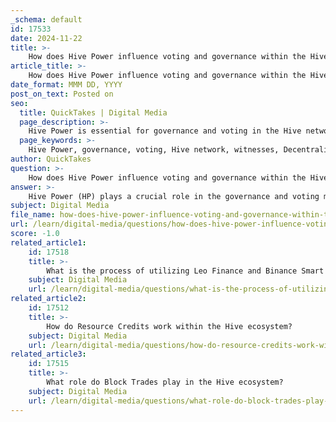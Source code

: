 ```yaml
---
_schema: default
id: 17533
date: 2024-11-22
title: >-
    How does Hive Power influence voting and governance within the Hive network?
article_title: >-
    How does Hive Power influence voting and governance within the Hive network?
date_format: MMM DD, YYYY
post_on_text: Posted on
seo:
  title: QuickTakes | Digital Media
  page_description: >-
    Hive Power is essential for governance and voting in the Hive network, influencing decision-making, enabling participation in elections and funding proposals, and ensuring security against governance attacks.
  page_keywords: >-
    Hive Power, governance, voting, Hive network, witnesses, Decentralized Hive Fund, staking, Delegated Proof of Stake, security, governance attacks, delegation, community participation
author: QuickTakes
question: >-
    How does Hive Power influence voting and governance within the Hive network?
answer: >-
    Hive Power (HP) plays a crucial role in the governance and voting mechanisms within the Hive network. It represents the amount of influence a user has in decision-making processes and the ability to participate in the network's governance. Here are the key aspects of how Hive Power influences voting and governance:\n\n1. **Governance Participation**: Holding Hive Power allows users to engage in the governance of the Hive blockchain. This includes voting for witnesses, who are responsible for validating transactions and maintaining the network, as well as voting on proposals for funding from the Decentralized Hive Fund (DHF). The more Hive Power a user has, the greater their influence in these decisions.\n\n2. **Staking and Powering Up**: Users can convert their HIVE tokens into Hive Power by "powering up" their holdings. This process not only increases their voting power but also allows them to earn rewards for curating content and passive interest from inflation. The act of staking HIVE to gain HP is essential for those who wish to have a significant say in the governance of the network.\n\n3. **Weighted Voting System**: The voting power in the Hive network is weighted based on the amount of Hive Power a user holds. This means that users with more HP have a larger say in governance decisions, which aligns with the principles of a Delegated Proof of Stake (DPoS) consensus mechanism. This system contrasts with traditional proof-of-work models, where voting rights are often tied to mining power rather than user engagement.\n\n4. **Protection Against Governance Attacks**: To enhance the security of its governance model, Hive has implemented a 30-day vesting period for new stakes and power-ups. This means that newly acquired Hive Power cannot be used for voting immediately, which helps prevent sudden governance attacks and ensures that only committed stakeholders can influence decisions.\n\n5. **Delegation of Hive Power**: Users can delegate their Hive Power to others, which can significantly impact governance dynamics. This delegation allows users to support candidates or proposals they believe in without needing to actively participate in every vote themselves. It fosters a collaborative environment where users can align their interests with those of others in the community.\n\nIn summary, Hive Power is fundamental to the governance structure of the Hive network, enabling users to participate actively in decision-making processes, influence the direction of the platform, and contribute to the overall health and sustainability of the ecosystem.
subject: Digital Media
file_name: how-does-hive-power-influence-voting-and-governance-within-the-hive-network.md
url: /learn/digital-media/questions/how-does-hive-power-influence-voting-and-governance-within-the-hive-network
score: -1.0
related_article1:
    id: 17518
    title: >-
        What is the process of utilizing Leo Finance and Binance Smart Chain for Hive transactions?
    subject: Digital Media
    url: /learn/digital-media/questions/what-is-the-process-of-utilizing-leo-finance-and-binance-smart-chain-for-hive-transactions
related_article2:
    id: 17512
    title: >-
        How do Resource Credits work within the Hive ecosystem?
    subject: Digital Media
    url: /learn/digital-media/questions/how-do-resource-credits-work-within-the-hive-ecosystem
related_article3:
    id: 17515
    title: >-
        What role do Block Trades play in the Hive ecosystem?
    subject: Digital Media
    url: /learn/digital-media/questions/what-role-do-block-trades-play-in-the-hive-ecosystem
---
```


&nbsp;